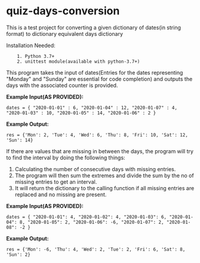 # quiz-days-conversion
This is a test project for converting a given dictionary of dates(in string format) to dictionary equivalent days dictionary

Installation Needed:
    
        1. Python 3.7+
        2. unittest module(available with python-3.7+)


This program takes the input of dates(Entries for the dates representing "Monday" and "Sunday" are essential for code completion) and outputs the days with the associated counter is provided.

**Example Input(AS PROVIDED):**

    dates = { "2020-01-01" : 6, "2020-01-04" : 12, "2020-01-07" : 4, "2020-01-03" : 10, "2020-01-05" : 14, "2020-01-06" : 2 }

**Example Output:**
  
    res = {'Mon': 2, 'Tue': 4, 'Wed': 6, 'Thu': 8, 'Fri': 10, 'Sat': 12, 'Sun': 14}
  
If there are values that are missing in between the days, the program will try to find the interval by doing the following things:
  1. Calculating the number of consecutive days with missing entries.
  2. The program will then sum the extremes and divide the sum by the no of missing entries to get an interval.
  3. It will return the dictionary to the calling function if all missing entries are replaced and no missing are present.
 
 
 **Example Input(AS PROVIDED):**
  
    dates = { "2020-01-01": 4, "2020-01-02": 4, "2020-01-03": 6, "2020-01-04": 8, "2020-01-05": 2, "2020-01-06": -6, "2020-01-07": 2, "2020-01-08": -2 }

**Example Output:**
    
    res = {'Mon': -6, 'Thu': 4, 'Wed': 2, 'Tue': 2, 'Fri': 6, 'Sat': 8, 'Sun': 2}
